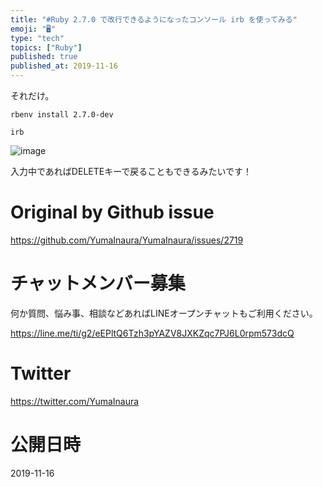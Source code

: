 ```yaml
---
title: "#Ruby 2.7.0 で改行できるようになったコンソール irb を使ってみる"
emoji: "🖥"
type: "tech"
topics: ["Ruby"]
published: true
published_at: 2019-11-16
---
```


それだけ。

```
rbenv install 2.7.0-dev
```

```
irb
```

![image](https://user-images.githubusercontent.com/13635059/64682579-afce8c00-d4bc-11e9-80b6-3993f34b3389.png)


入力中であればDELETEキーで戻ることもできるみたいです！

# Original by Github issue

https://github.com/YumaInaura/YumaInaura/issues/2719








<!-- Update From Qiita API -->

# チャットメンバー募集


何か質問、悩み事、相談などあればLINEオープンチャットもご利用ください。

https://line.me/ti/g2/eEPltQ6Tzh3pYAZV8JXKZqc7PJ6L0rpm573dcQ





# Twitter


https://twitter.com/YumaInaura


<!-- Update From Qiita API -->



# 公開日時

2019-11-16
